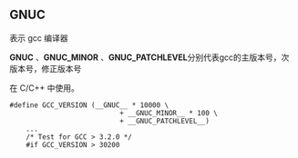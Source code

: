 ## GNUC 

表示 gcc 编译器

**GNUC** 、**GNUC_MINOR** 、**GNUC_PATCHLEVEL**分别代表gcc的主版本号，次版本号，修正版本号

在 C/C++ 中使用。

```
#define GCC_VERSION (__GNUC__ * 10000 \
                           + __GNUC_MINOR__ * 100 \
                           + __GNUC_PATCHLEVEL__)
    ...
    /* Test for GCC > 3.2.0 */
    #if GCC_VERSION > 30200
```


